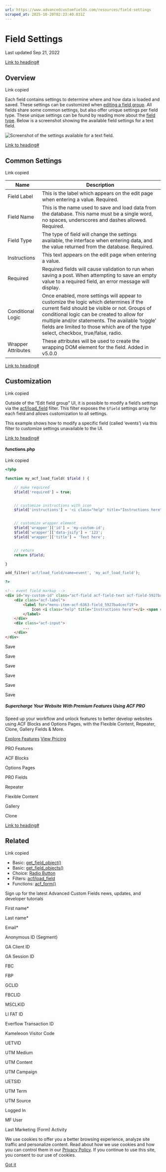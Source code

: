 ```yaml
---
url: https://www.advancedcustomfields.com/resources/field-settings
scraped_at: 2025-10-20T02:23:40.031Z
---
```


# Field Settings

Last updated Sep 21, 2022

[Link to heading#](https://www.advancedcustomfields.com/resources/field-settings/#overview)

## Overview

Link copied

Each field contains settings to determine where and how data is loaded and saved. These settings can be customized when [editing a field group](https://www.advancedcustomfields.com/resources/creating-a-field-group/ "Creating a Field Group"). All fields share some common settings, but also offer unique settings per field type. These unique settings can be found by reading more about the [field type](https://www.advancedcustomfields.com/resources/#field-types/). Below is a screenshot showing the available field settings for a text field.

![Screenshot of the settings available for a text field.](https://www.advancedcustomfields.com/wp-content/uploads/2014/11/acf-common-field-settings-1.png)

[Link to heading#](https://www.advancedcustomfields.com/resources/field-settings/#common-settings)

## Common Settings

Link copied

| Name | Description |
| --- | --- |
| Field Label | This is the label which appears on the edit page when entering a value. Required. |
| Field Name | This is the name used to save and load data from the database. This name must be a single word, no spaces, underscores and dashes allowed. Required. |
| Field Type | The type of field will change the settings available, the interface when entering data, and the value returned from the database. Required. |
| Instructions | This text appears on the edit page when entering a value. |
| Required | Required fields will cause validation to run when saving a post. When attempting to save an empty value to a required field, an error message will display. |
| Conditional Logic | Once enabled, more settings will appear to customize the logic which determines if the current field should be visible or not. Groups of conditional logic can be created to allow for multiple and/or statements. The available ‘toggle’ fields are limited to those which are of the type select, checkbox, true/false, radio. |
| Wrapper Attributes | These attributes will be used to create the wrapping DOM element for the field. Added in v5.0.0 |

[Link to heading#](https://www.advancedcustomfields.com/resources/field-settings/#customization)

## Customization

Link copied

Outside of the “Edit field group” UI, it is possible to modify a field’s settings via the [acf/load\_field](https://www.advancedcustomfields.com/resources/acf-load_field/) filter. This filter exposes the `$field` settings array for each field and allows customization to all settings.

This example shows how to modify a specific field (called ‘events’) via this filter to customize settings unavailable to the UI.

[Link to heading#](https://www.advancedcustomfields.com/resources/field-settings/#functionsphp)

#### functions.php

Link copied

```php
<?php

function my_acf_load_field( $field ) {

    // make required
    $field['required'] = true;


    // customize instructions with icon
    $field['instructions'] = '<i class="help" title="Instructions here"></i>';


    // customize wrapper element
    $field['wrapper']['id'] = 'my-custom-id';
    $field['wrapper']['data-jsify'] = '123';
    $field['wrapper']['title'] = 'Text here';


    // return
    return $field;

}

add_filter('acf/load_field/name=event', 'my_acf_load_field');

?>
```

```html
<!-- event field markup -->
<div id="my-custom-id" class="acf-field acf-field-text acf-field-5927ba4cecf19" data-jsify="123" title="Text here">
    <div class="acf-label">
        <label for="menu-item-acf-6363-field_5927ba4cecf19">
            Icon <i class="help" title="Instructions here"></i> <span class="acf-required">*</span>
        </label>
    </div>
    <div class="acf-input">
        ...
    </div>
</div>
```

Save

Save

Save

Save

Save

Save

##### Supercharge Your Website With Premium Features Using ACF PRO

Speed up your workflow and unlock features to better develop websites using ACF Blocks and Options Pages, with the Flexible Content, Repeater,
Clone, Gallery Fields & More.


[Explore Features](https://www.advancedcustomfields.com/pro/) [View Pricing](https://www.advancedcustomfields.com/pro/#pricing-table/)

PRO Features

ACF Blocks

Options Pages

PRO Fields

Repeater

Flexible Content

Gallery

Clone

[Link to heading#](https://www.advancedcustomfields.com/resources/field-settings/#related)

## Related

Link copied

- Basic: [get\_field\_object()](https://www.advancedcustomfields.com/resources/get_field_object/)
- Basic: [get\_field\_objects()](https://www.advancedcustomfields.com/resources/get_field_objects/)
- Choice: [Radio Button](https://www.advancedcustomfields.com/resources/radio-button/)
- Filters: [acf/load\_field](https://www.advancedcustomfields.com/resources/acf-load_field/)
- Functions: [acf\_form()](https://www.advancedcustomfields.com/resources/acf_form/)

Sign up for the latest Advanced Custom Fields news, updates, and developer tutorials

First name\*

Last name\*

Email\*

Anonymous ID (Segment)

GA Client ID

GA Session ID

FBC

FBP

GCLID

FBCLID

MSCLKID

LI FAT ID

Everflow Transaction ID

Kameleoon Visitor Code

UETVID

UTM Medium

UTM Content

UTM Campaign

UETSID

UTM Term

UTM Source

Logged In

MF User

Last Marketing (Form) Activity

We use cookies to offer you a better browsing experience, analyze site traffic and personalize content. Read about how we use cookies and how you can control them in our [Privacy Policy](https://wpengine.com/legal/privacy/). If you continue to use this site, you consent to our use of cookies.

[Got it](https://www.advancedcustomfields.com/resources/field-settings/#)